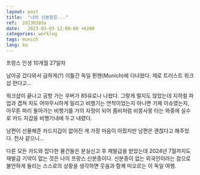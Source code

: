 ```yaml
---
layout: post
title:  "너의 신분증은..."
ref:  20230303a
date:   2023-03-03 12:00:00 +0200
categories: worklog
tags: munich
lang: ko
---
```


프랑스 인생 10개월 27일차

남아공 갔다와서 급하게(?) 이틀간 독일 뮌헨(Munich)에 다녀왔다. 제로 트러스트 워크샵 한다고...

워크샵이 끝나고 공항 가는 우버가 85유로나 나왔다. 그렇게 멀지도 않았는데 지하철 파업과 겹쳐 차도 어마무시하게 밀리고 비행기는 연착이었는지 아니면 기체 이슈였는지, 아무튼 파리 돌아가는 비행기를 거의 자정이 되어 좀비처럼 비몽사몽 타는 와중에 실수로 카드 지갑을 비행기내에 두고 내렸다. 

남편이 선물해준 카드지갑이 없어진 게 가장 마음이 아팠지만 남편은 괜찮다고 해주었다. 천사 같으니...

다른 모든 카드와 잡다한 물건들은 분실신고 후 재발급을 받았는데 2024년 7월까지도 재발급 기약이 없는 것은 나의 프랑스 신분증이다. 신분증이 없는 외국인이라는 참으로 불안하게 들리는 스스로의 상황을 생각하면 웃음과 함께 떠오르는 이 독일 여행.